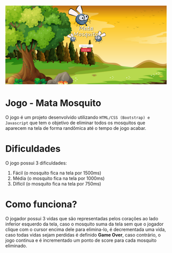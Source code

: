 ![Header](/images/header.png)
# Jogo - Mata Mosquito
O jogo é um projeto desenvolvido utilizando `HTML/CSS (Bootstrap) e Javascript` que tem o objetivo de eliminar todos os mosquitos que aparecem na tela de forma randômica até o tempo de jogo acabar.

# Dificuldades
O jogo possui 3 dificuldades:
1. Fácil (o mosquito fica na tela por 1500ms)
2. Média (o mosquito fica na tela por 1000ms)
3. Difícil (o mosquito fica na tela por 750ms)

# Como funciona?
O jogador possui 3 vidas que são representadas pelos corações ao lado inferior esquerdo da tela, caso o mosquito suma da tela sem que o jogador clique com o cursor encima dele para elimina-lo, é decrementada uma vida, caso todas vidas sejam perdidas é definido **Game Over**, caso contrário, o jogo continua e é incrementado um ponto de score para cada mosquito eliminado.
